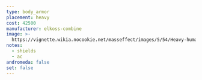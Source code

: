 ```yaml
---
type: body_armor
placement: heavy
cost: 42500
manufacturer: elkoss-combine
image: >-
  https://vignette.wikia.nocookie.net/masseffect/images/5/54/Heavy-human-Gladiator.png/revision/latest/scale-to-width-down/160?cb=20100209161008
notes:
  - shields
  - ac
andromeda: false
set: false
---
```

